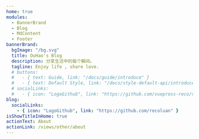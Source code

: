 ```yaml
---
home: true
modules:
  - BannerBrand
  - Blog
  - MdContent
  - Footer
bannerBrand:
  bgImage: "/bg.svg"
  title: OuHao's Blog
  description: 分享生活中的每个瞬间。
  tagline: Enjoy life , share love.
  # buttons:
  #   - { text: Guide, link: "/docs/guide/introduce" }
  #   - { text: Default Style, link: "/docs/style-default-api/introduce", type: "plain" }
  # socialLinks:
  #   - { icon: "LogoGithub", link: "https://github.com/vuepress-reco/vuepress-theme-reco" }
blog:
  socialLinks:
    - { icon: "LogoGithub", link: "https://github.com/recoluan" }
isShowTitleInHome: true
actionText: About
actionLink: /views/other/about
---
```


<!-- ## 快速开始

**npx**

```bash
# 初始化，并选择 2.x
npx @vuepress-reco/theme-cli init
```

**npm**

```bash
# 初始化，并选择 2.x
npm install @vuepress-reco/theme-cli@1.0.7 -g
theme-cli init
```

**yarn**

```bash
# 初始化，并选择 2.x
yarn global add @vuepress-reco/theme-cli@1.0.7
theme-cli init
``` -->

